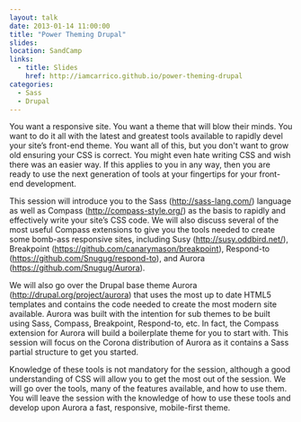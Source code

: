 ```yaml
---
layout: talk
date: 2013-01-14 11:00:00
title: "Power Theming Drupal"
slides:
location: SandCamp
links:
  - title: Slides
    href: http://iamcarrico.github.io/power-theming-drupal
categories:
  - Sass
  - Drupal
---
```


You want a responsive site. You want a theme that will blow their minds. You want to do it all with the latest and greatest tools available to rapidly devel your site’s front-end theme. You want all of this, but you don't want to grow old ensuring your CSS is correct. You might even hate writing CSS and wish there was an easier way. If this applies to you in any way, then you are ready to use the next generation of tools at your fingertips for your front-end development.

This session will introduce you to the Sass (http://sass-lang.com/) language as well as Compass (http://compass-style.org/) as the basis to rapidly and effectively write your site’s CSS code. We will also discuss several of the most useful Compass extensions to give you the tools needed to create some bomb-ass responsive sites, including Susy (http://susy.oddbird.net/), Breakpoint (https://github.com/canarymason/breakpoint), Respond-to (https://github.com/Snugug/respond-to), and Aurora (https://github.com/Snugug/Aurora).

We will also go over the Drupal base theme Aurora (http://drupal.org/project/aurora) that uses the most up to date HTML5 templates and contains the code needed to create the most modern site available. Aurora was built with the intention for sub themes to be built using Sass, Compass, Breakpoint, Respond-to, etc. In fact, the Compass extension for Aurora will build a boilerplate theme for you to start with. This session will focus on the Corona distribution of Aurora as it contains a Sass partial structure to get you started.

Knowledge of these tools is not mandatory for the session, although a good understanding of CSS will allow you to get the most out of the session. We will go over the tools, many of the features available, and how to use them. You will leave the session with the knowledge of how to use these tools and develop upon Aurora a fast, responsive, mobile-first theme.
